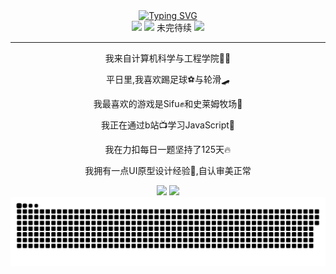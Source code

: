 <div align="center">
    <a href="https://git.io/typing-svg"><img src="https://readme-typing-svg.herokuapp.com?font=Fira+Code&size=40&pause=1000&center=true&vCenter=true&width=870&height=100&lines=%3C+%F0%9F%91%8B%F0%9F%8F%BBHello%2CWorld!+I+am+zbwer+%2F%3E" alt="Typing SVG" /></a>
</div>

<div align = "center">
    <img src="https://img.shields.io/badge/dynamic/json?color=ff69b4&label=Bilibili%20fans&query=%24.data.totalSubs&url=https%3A%2F%2Fapi.spencerwoo.com%2Fsubstats%2F%3Fsource%3Dbilibili%26queryKey%3D280598828">
    <img src="https://img.shields.io/badge/dynamic/json?color=31343b&label=Github%20Followers&query=%24.data.totalSubs&url=https%3A%2F%2Fapi.spencerwoo.com%2Fsubstats%2F%3Fsource%3Dgithub%26queryKey%3Dzbwer">
    <span>未完待续</span>
    <img src="https://komarev.com/ghpvc/?username=zbwer&&style=flat-square">
</div> 
<hr>

<div align="center">
    <p>我来自计算机科学与工程学院👨‍🎓</p>
    <p>平日里,我喜欢踢足球⚽与轮滑🛹</p>
    <p>我最喜欢的游戏是Sifu✊和史莱姆牧场🦄</p>
    <p>我正在通过b站📺学习JavaScript📄</p>
    <p>我在力扣每日一题坚持了125天🔥</p>
    <p>我拥有一点UI原型设计经验🎯,自认审美正常</p>
</div>

<div align="center">
    <img src="https://github-readme-stats-git-masterrstaa-rickstaa.vercel.app/api?username=zbwer&theme=tokyonight" height="170px">
    <img src="https://github-readme-stats-git-masterrstaa-rickstaa.vercel.app/api/top-langs/?username=zbwer&layout=compact" height="170px">
<div>
    


<div align="center">
   <img src="https://raw.githubusercontent.com/ZbWeR/zbwer/bd97655644754346df1d72ecf87b512c1bd38e5a/github-contribution-grid-snake.svg">
</div>  
